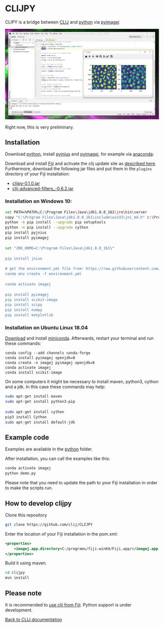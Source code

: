 # CLIJPY
CLIPY is a bridge between [CLIJ](https://clij.github.io) and 
[python](https://python.org) via 
[pyimagej](https://pypi.org/project/pyimagej/)

![Image](images/clijpy-screenshot.png)

Right now, this is very preliminary.

## Installation
Download [python](https://python.org), 
install [pyjnius](https://pyjnius.readthedocs.io/en/stable/installation.html#) 
and [pyimagej](https://pypi.org/project/pyimagej/),
for example via [anaconda](https://www.anaconda.com/):

Download and install [Fiji](https://fiji.sc) and activate the clij update site as [described here](https://clij.github.io/clij-docs/installationInFiji). 
Furthermore, download the following jar files and put them in the `plugins` directory of your Fiji installation:
* [clijpy-0.1.0.jar](https://github.com/clij/CLIJPY/releases/download/0.1.0/clijpy-0.1.0.jar)
* [clij-advanced-filters_-0.6.2.jar](https://github.com/clij/clij-advanced-filters/releases/download/0.6.2/clij-advanced-filters_-0.6.2.jar)

### Installation on Windows 10:
```bash
set PATH=%PATH%;C:\Program Files\Java\jdk1.8.0_161\jre\bin\server
copy "C:\Program Files\Java\jdk1.8.0_161\include\win32\jni_md.h" c:\ProgramData\Anaconda3\Library\include
python -m pip install --upgrade pip setuptools
python -m pip install --upgrade cython
pip install pyjnius
pip install pyimagej

set "JDK_HOME=C:\Program Files\Java\jdk1.8.0_161\"

pip install jnius

# get the environment.yml file from: https://raw.githubusercontent.com/imagej/pyimagej/master/environment.yml
conda env create -f environment.yml

conda activate imagej

pip install pyimagej
pip install scikit-image
pip install scipy
pip install numpy
pip install matplotlib
```

### Installation on Ubuntu Linux 18.04
[Download](https://docs.conda.io/en/latest/miniconda.html) and 
install [miniconda](https://docs.conda.io/projects/conda/en/latest/user-guide/install/linux.html).
Afterwards, restart your terminal and run these commands:
```
conda config --add channels conda-forge 
conda install pyimagej openjdk=8
conda create -n imagej pyimagej openjdk=8
conda activate imagej
conda install scikit-image
```

On some computers it might be necessary to install maven, python3, cython and a jdk. In this case these commands may help:
```bash
sudo apt-get install maven
sudo apt-get install python3-pip

sudo apt-get install cython
pip3 install Cython
sudo apt-get install default-jdk

```

## Example code
Examples are available in the [python](https://github.com/clij/clijpy/blob/master/src/main/python/) folder. 

After installation, you can call the examples like this:

```bash
conda activate imagej
python demo.py
```

Please note that you need to update the path to your Fiji installation in order to make the scripts run.

## How to develop clijpy
Clone this repository 

```bash
git clone https://github.com/clij/CLIJPY
```

Enter the location of your Fiji installation in the pom.xml:

```xml
<properties>
    <imagej.app.directory>C:/programs/fiji-win64/Fiji.app/</imagej.app.directory>
</properties>
```
Build it using maven. 

```bash
cd clijpy
mvn install
```


## Please note
It is recommended to [use clij from Fiji](https://clij.github.io/clij-docs/installationInFiji). 
Python support is under development.

[Back to CLIJ documentation](https://clij.github.io/)
